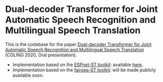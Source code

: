 # Dual-decoder Transformer for Joint Automatic Speech Recognition and Multilingual Speech Translation

This is the codebase for the paper [Dual-decoder Transformer for Joint Automatic Speech Recognition and Multilingual Speech Translation](https://arxiv.org/abs/2011.00747) (COLING 2020, Oral presentation).

- Implementation based on the [ESPnet-ST toolkit](https://github.com/espnet/espnet): available [here](https://github.com/formiel/speech-translation).
- Implementation based on the [fairseq-ST toolkit](https://github.com/facebookresearch/fairseq): will be made publicly available soon. 